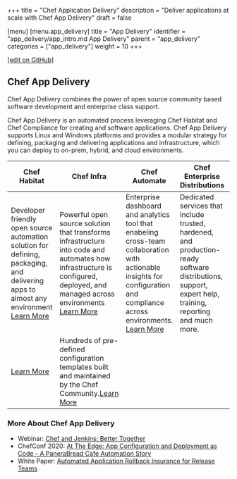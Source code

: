 +++
title = "Chef Application Delivery"
description = "Deliver applications at scale with Chef App Delivery"
draft = false

[menu]
  [menu.app_delivery]
    title = "App Delivery"
    identifier = "app_delivery/app_intro.md App Delivery"
    parent = "app_delivery"
    categories = ["app_delivery"]
    weight = 10
+++

[\[edit on GitHub\]](https://github.com/chef/chef-web-docs/blob/master/content/app_delivery/app_intro.md)

## Chef App Delivery

Chef App Delivery combines the power of open source community based software development and enterprise class support.

Chef App Delivery is an automated process leveraging Chef Habitat and Chef Compliance for creating and software applications. Chef App Delivery supports Linux and Windows platforms and provides a modular strategy for defining, packaging and delivering applications and infrastructure, which you can deploy to on-prem, hybrid, and cloud environments.

|Chef Habitat|Chef Infra|Chef Automate|Chef Enterprise Distributions|Chef Community|
|---------------|---------------|---------------|---------------|---------------|
Developer friendly open source automation solution for defining, packaging, and delivering apps to almost any environment [Learn More](https://community.chef.io/products/chef-habitat/)|Powerful open source solution that transforms infrastructure into code and automates how infrastructure is configured, deployed, and managed across environments [Learn More](https://community.chef.io/products/chef-infra/)|Enterprise dashboard and analytics tool that enabeling cross-team collaboration with actionable insights for configuration and compliance across environments. [Learn More](https://community.chef.io/products/chef-automate/)|Dedicated services that include trusted, hardened, and production-ready software distributions, support, expert help,  training, reporting and much more.
[Learn More](https://www.chef.io/why-chef-enterprise) | Hundreds of pre-defined configuration templates built and maintained by the Chef Community.[Learn More](https://community.chef.io/) |

### More About Chef App Delivery

- Webinar: [Chef and Jenkins: Better Together](https://pages.chef.io/202007-Webinar-ChefJenkinsBetterTogether_01Register.html)
- ChefConf 2020: [At The Edge: App Configuration and Deployment as Code - A PaneraBread Cafe Automation Story](https://community.chef.io/resources/posts/at-the-edge-app-configuration-and-deployment-as-code)
- White Paper: [Automated Application Rollback Insurance for Release Teams](https://www.chef.io/wp-content/uploads/2020/09/Automated-Application-Rollback-Insurance-for-Release-Teams_White-Paper.pdf)
